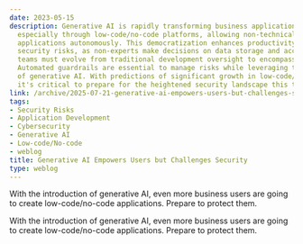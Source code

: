 ```yaml
---
date: 2023-05-15
description: Generative AI is rapidly transforming business application development,
  especially through low-code/no-code platforms, allowing non-technical users to create
  applications autonomously. This democratization enhances productivity but escalates
  security risks, as non-experts make decisions on data storage and access. Security
  teams must evolve from traditional development oversight to encompass citizen developers.
  Automated guardrails are essential to manage risks while leveraging the capabilities
  of generative AI. With predictions of significant growth in low-code/no-code development,
  it's critical to prepare for the heightened security landscape this trend introduces.
link: /archive/2025-07-21-generative-ai-empowers-users-but-challenges-security
tags:
- Security Risks
- Application Development
- Cybersecurity
- Generative AI
- Low-code/No-code
- weblog
title: Generative AI Empowers Users but Challenges Security
type: weblog
---
```


With the introduction of generative AI, even more business users are going to create low-code/no-code applications. Prepare to protect them.

With the introduction of generative AI, even more business users are going to create low-code/no-code applications. Prepare to protect them.

